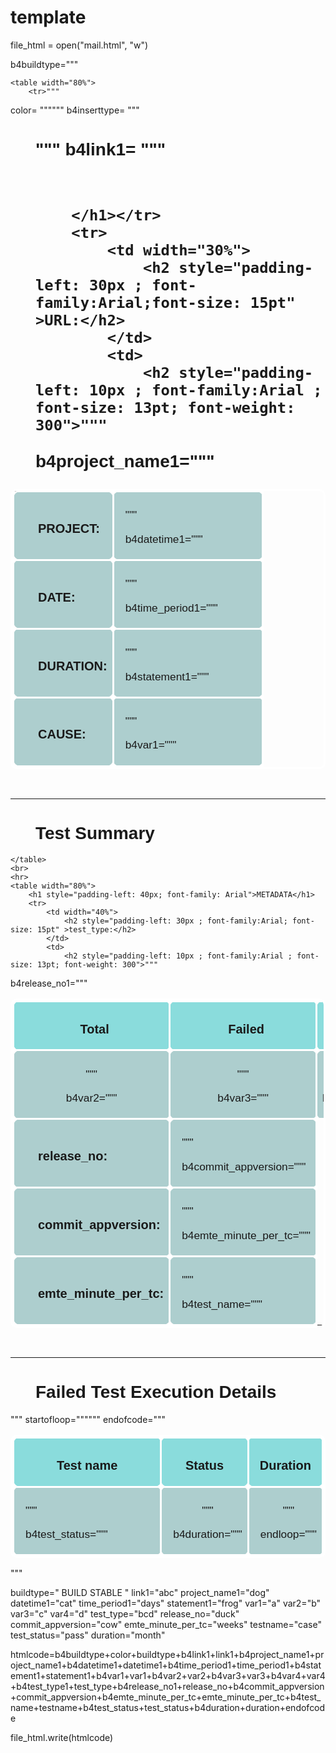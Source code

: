 # template

file_html = open("mail.html", "w")


b4buildtype="""<!DOCTYPE html PUBLIC "-//W3C//DTD XHTML 1.0 Transitional//EN" "http://www.w3.org/TR/xhtml1/DTD/xhtml1-transitional.dtd">
<html xmlns="http://www.w3.org/1999/xhtml">
<head>
<meta http-equiv="Content-Type" content="text/html; charset=utf-8" />
<meta http-equiv="X-UA-Compatible" content="IE=edge" />
<meta name="viewport" content="width=device-width, initial-scale=1.0">
<title>TAREB Email Template</title>
<style type="text/css">
	@import url('https://fonts.googleapis.com/css2?family=Roboto+Condensed:wght@700&display=swap'); 
	table, th, td {
        border: 3px solid white;
        border-collapse: collapse;
        border-radius: 10px;
      }
      th {
        background-color: #8adcdc;
      }
      td{
        background-color: #adcece;
      }
</style>

</head>
<body>
			
<!-- TOP SECTION -->
    <table width="80%">
        <tr>"""
        
color=        """<td style="background-color:#8adcdc;border-radius: 100px;">"""
b4inserttype=                """<h1 style="padding-left: 40px ;font-family: Arial">"""
b4link1=    """</h1>
            </td>
        </tr>
    </table>
    <br>
	<table width="80%" >
        <tr><h1 style="padding-left: 40px ;font-family: Arial">


        </h1></tr>
		<tr>
            <td width="30%">
                <h2 style="padding-left: 30px ; font-family:Arial;font-size: 15pt" >URL:</h2>
            </td>
            <td>
                <h2 style="padding-left: 10px ; font-family:Arial ; font-size: 13pt; font-weight: 300">"""


b4project_name1="""</h2>
            </td>
        </tr>
        <tr>
            <td width="30%">
                <h2 style="padding-left: 30px ; font-family:Arial; font-size: 15pt">PROJECT:</h2>
            </td>
            <td>
                <h2 style="padding-left: 10px ; font-family:Arial ; font-size: 13pt; font-weight: 300">"""
                

b4datetime1="""</h2>
            </td>
        </tr>
        <tr>
            <td width="40%">
                <h2 style="padding-left: 30px ; font-family:Arial; font-size: 15pt">DATE:</h2>
            </td>
            <td>
                <h2 style="padding-left: 10px ; font-family:Arial ; font-size: 13pt; font-weight: 300">"""

b4time_period1="""</h2>
            </td>
        </tr>
        <tr>
            <td width="30%">
                <h2 style="padding-left: 30px ; font-family:Arial ; font-size: 15pt">DURATION:</h2>
            </td>
            <td>
                <h2 style="padding-left: 10px ; font-family:Arial ; font-size: 13pt; font-weight: 300">"""
        
b4statement1="""</h2>
            </td>
        </tr>
        <tr>
            <td width="30%">
                <h2 style="padding-left: 30px ; font-family:Arial; font-size: 15pt ">CAUSE:</h2>
            </td>
            <td>
                <h2 style="padding-left: 10px ; font-family:Arial ; font-size: 13pt; font-weight: 300">"""

b4var1="""</h2>
            </td>
        </tr>
	</table>
    <br>
    <hr>
    <table width="80%">
        <h1 style="padding-left: 40px; font-family:Arial">Test Summary</h1>
        <tr>
            <th width="20%">
                <h2 style="padding-left: 10px ; font-family:Arial ; font-size: 15pt">Total</h2>
            </th>
            <th width="20%">
                <h2 style="padding-left: 10px ; font-family:Arial ; font-size: 15pt">Failed</h2>
            </th>
            <th width="20%">
                <h2 style="padding-left: 10px ; font-family:Arial ; font-size: 15pt">Passed</h2>
            </th>
            <th width="20%">
                <h2 style="padding-left: 10px ; font-family:Arial ; font-size: 15pt">Pass%</h2>
            </th>
        </tr>
        <tr>
            <td>
                <h2 width="20%" style="text-align :center; font-family:Arial ; font-size: 13pt; font-weight: 300;">"""
                
b4var2="""</h2>
            </td>
            <td>
                <h2 width="20%" style="text-align :center; font-family:Arial ; font-size: 13pt; font-weight: 300;">"""
        
b4var3="""</h2>
            </td>
            <td>
                <h2 width="20%" style="text-align :center; font-family:Arial ; font-size: 13pt; font-weight: 300;">"""
        
b4var4="""</h2>
            </td>
            <td>
                <h2 width="20%" style="text-align :center; font-family:Arial ; font-size: 13pt; font-weight: 300;">"""
            
b4test_type1="""</h2>
            </td>
        </tr>

    </table>
    <br>
    <hr>
    <table width="80%">
        <h1 style="padding-left: 40px; font-family: Arial">METADATA</h1>
        <tr>
            <td width="40%">
                <h2 style="padding-left: 30px ; font-family:Arial; font-size: 15pt" >test_type:</h2>
            </td>
            <td>
                <h2 style="padding-left: 10px ; font-family:Arial ; font-size: 13pt; font-weight: 300">"""

b4release_no1="""</h2>
            </td>
        </tr>
        <tr>
            <td width="40%">
                <h2 style="padding-left: 30px ; font-family:Arial; font-size: 15pt">release_no:</h2>
            </td>
            <td>
                <h2 style="padding-left: 10px ; font-family:Arial ; font-size: 13pt; font-weight: 300">"""

b4commit_appversion="""</h2>
            </td>
        </tr>
        <tr>
            <td width="40%">
                <h2 style="padding-left: 30px ; font-family:Arial ; font-size: 15pt">commit_appversion:</h2>
            </td>
            <td>
                <h2 style="padding-left: 10px ; font-family:Arial ; font-size: 13pt; font-weight: 300">"""
    
b4emte_minute_per_tc="""</h2>
            </td>
        </tr>
        <tr>
            <td width="40%">
                <h2 style="padding-left: 30px ; font-family:Arial; font-size: 15pt ">emte_minute_per_tc:</h2>
            </td>
            <td>
                <h2 style="padding-left: 10px ; font-family:Arial ; font-size: 13pt; font-weight: 300">"""
                
b4test_name="""</h2>
            </td>
        </tr>
    </table>
    <br>
    <hr>
    <table width="80%">
        <h1 style="padding-left: 40px; font-family: Arial;">Failed Test Execution Details</h1>
        <tr>
            <th width="60%">
                <h2 style=" font-family:Arial ; text-align :center; font-size: 15pt">Test name</h2>
            </th>
            <th width="20%">
                <h2 style=" font-family:Arial ; text-align :center; font-size: 15pt">Status</h2>
            </th>
            <th width="20%">
                <h2 style=" font-family:Arial ; text-align :center; font-size: 15pt">Duration</h2>
            </th>
        </tr>"""
startofloop="""<tr>
            <td>
                <h2 style="padding-left: 10px ; font-family:Arial ; font-size: 13pt; font-weight: 300">"""
                
b4test_status="""</h2>
            </td>
            <td>
                <h2 style="padding-left: 10px ; font-family:Arial ; font-size: 13pt ; font-weight: 300; text-align:center ">"""
    
b4duration="""</h2>
            </td>
            <td>
                <h2 style="padding-left: 10px ; font-family:Arial ; font-size: 13pt ; font-weight: 300; text-align:center ">"""

endloop="""</h2>
            </td>
        </tr>"""
endofcode="""</table>

</body>
</html>"""


buildtype=" BUILD STABLE "
link1="abc"
project_name1="dog"
datetime1="cat"
time_period1="days"
statement1="frog"
var1="a"
var2="b"
var3="c"
var4="d"
test_type="bcd"
release_no="duck"
commit_appversion="cow"
emte_minute_per_tc="weeks"
testname="case"
test_status="pass"
duration="month"




htmlcode=b4buildtype+color+buildtype+b4link1+link1+b4project_name1+project_name1+b4datetime1+datetime1+b4time_period1+time_period1+b4statement1+statement1+b4var1+var1+b4var2+var2+b4var3+var3+b4var4+var4+b4test_type1+test_type+b4release_no1+release_no+b4commit_appversion+commit_appversion+b4emte_minute_per_tc+emte_minute_per_tc+b4test_name+testname+b4test_status+test_status+b4duration+duration+endofcode



file_html.write(htmlcode)
